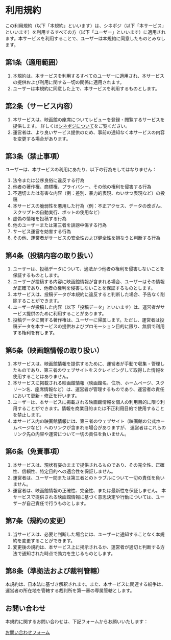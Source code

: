 # 利用規約

この利用規約（以下「本規約」といいます）は、シネポジ（以下「本サービス」といいます）を利用するすべての方（以下「ユーザー」といいます）に適用されます。本サービスを利用することで、ユーザーは本規約に同意したものとみなします。

## 第1条（適用範囲）

1. 本規約は、本サービスを利用するすべてのユーザーに適用され、本サービスの提供および利用に関する一切の関係に適用されます。
2. ユーザーは本規約に同意した上で、本サービスを利用するものとします。

## 第2条（サービス内容）

1. 本サービスは、映画館の座席についてレビューを登録・閲覧するサービスを提供します。
   詳しくは[シネポジについて](https://cineposi.com/about)をご覧ください。
2. 運営者は、より良いサービス提供のため、事前の通知なく本サービスの内容を変更する場合があります。

## 第3条（禁止事項）

ユーザーは、本サービスの利用にあたり、以下の行為をしてはなりません：

1. 法令または公序良俗に違反する行為
2. 他者の著作権、商標権、プライバシー、その他の権利を侵害する行為
3. 不適切または有害な内容（例：差別、暴力的表現、わいせつ表現など）の投稿
4. 本サービスの脆弱性を悪用した行為（例：不正アクセス、データの改ざん、スクリプトの自動実行、ボットの使用など）
5. 虚偽の情報を投稿する行為
6. 他のユーザーまたは第三者を誹謗中傷する行為
7. サービス運営を妨害する行為
8. その他、運営者がサービスの安全性および健全性を損なうと判断する行為

## 第4条（投稿内容の取り扱い）

1. ユーザーは、投稿データについて、適法かつ他者の権利を侵害しないことを保証するものとします。
2. ユーザーが投稿する内容に映画館情報が含まれる場合、ユーザーはその情報が正確であり、他者の権利を侵害しないことを保証するものとします。
3. 本サービスは、投稿データが本規約に違反すると判断した場合、予告なく削除することができます。
4. ユーザーが投稿した内容（以下「投稿データ」といいます）は、運営者がサービス提供のために利用することがあります。
5. 投稿データに関する著作権は、ユーザーに帰属します。ただし、運営者は投稿データを本サービスの提供およびプロモーション目的に限り、無償で利用する権利を有します。

## 第5条（映画館情報の取り扱い）

1. 本サービスは、映画館情報を提供するために、運営者が手動で収集・管理したものであり、第三者のウェブサイトをスクレイピングして取得した情報を使用することはありません。
2. 本サービスに掲載される映画館情報（映画館名、住所、ホームページ、スクリーン名、座席情報など）は、運営者が管理するものであり、運営者の責任において更新・修正を行います。
3. ユーザーは、本サービスに掲載される映画館情報を個人の利用目的に限り利用することができます。情報を商業目的または不正利用目的で使用することを禁止します。
4. 本サービス内の映画館情報には、第三者のウェブサイト（映画館の公式ホームページなど）へのリンクが含まれる場合がありますが、
   運営者はこれらのリンク先の内容や運営について一切の責任を負いません。

## 第6条（免責事項）

1. 本サービスは、現状有姿のままで提供されるものであり、その完全性、正確性、信頼性、特定目的への適合性を保証しません。
2. 運営者は、ユーザー間または第三者とのトラブルについて一切の責任を負いません。
3. 運営者は、映画館情報の正確性、完全性、または最新性を保証しません。
   本サービスで提供される映画館情報に基づく意思決定や行動については、ユーザーが自己責任で行うものとします。

## 第7条（規約の変更）

1. 当サービスは、必要と判断した場合には、ユーザーに通知することなく本規約を変更することができます。
2. 変更後の規約は、本サービス上に掲示されるか、運営者が適切と判断する方法で通知された時点で効力を生じるものとします。

## 第8条（準拠法および裁判管轄）

本規約は、日本法に基づき解釈されます。また、本サービスに関連する紛争は、運営者の所在地を管轄する裁判所を第一審の専属管轄とします。

## お問い合わせ

本規約に関するお問い合わせは、下記フォームからお願いいたします：

[お問い合わせフォーム](https://cineposi.com/contact)
